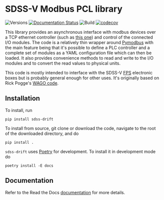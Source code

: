 # SDSS-V Modbus PCL library

![Versions](https://img.shields.io/badge/python->3.7-blue)
[![Documentation Status](https://readthedocs.org/projects/sdss-drift/badge/?version=latest)](https://sdss-drift.readthedocs.io/en/latest/?badge=latest)
![Build](https://img.shields.io/github/workflow/status/sdss/drift/Build)
[![codecov](https://codecov.io/gh/sdss/drift/branch/master/graph/badge.svg)](https://codecov.io/gh/sdss/wago)

This library provides an asynchronous interface with modbus devices over a TCP ethernet controller (such as [this one](https://www.wago.com/us/controllers-bus-couplers-i-o/controller-modbus-tcp/p/750-862)) and control of the connected I/O modules. The code is a relatively thin wrapper around [Pymodbus](http://riptideio.github.io/pymodbus/) with the main feature being that it's possible to define a PLC controller and a complete set of modules as a YAML configuration file which can then be loaded. It also provides convenience methods to read and write to the I/O modules and to convert the read values to physical units.

This code is mostly intended to interface with the SDSS-V [FPS](https://www.sdss.org/future/technology/) electronic boxes but is probably general enough for other uses. It's originally based on Rick Pogge's [WAGO code](https://github.com/sdss/FPS/tree/master/WAGO).

## Installation

To install, run

```console
pip install sdss-drift
```

To install from source, git clone or download the code, navigate to the root of the downloaded directory, and do

```console
pip install .
```

`sdss-drift` uses [Poetry](https://poetry.eustace.io/) for development. To install it in development mode do

```console
poetry install -E docs
```

## Documentation

Refer to the Read the Docs [documentation](https://sdss-drift.readthedocs.io/en/latest) for more details.
